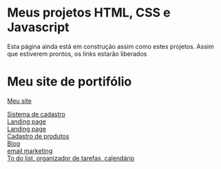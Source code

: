 # Meus projetos HTML, CSS e Javascript
<p>Esta página ainda está em construção assim como estes projetos. Assim que estiverem prontos, os links estarão liberados</p>

<h1>Meu site de portifólio</h1>

<a href="https://github.com/LucasNoliveira/Meu-site-oficial">Meu site</a>

<a href="#">Sistema de cadastro</a> <br>
<a href="#">Landing page</a> <br>
<a href="#">Landing page</a> <br>
<a href="#">Cadastro de produtos</a> <br>
<a href="#">Blog</a> <br>
<a href="#">email marketing</a> <br>
<a href="#">To do list, organizador de tarefas, calendário</a> <br>
